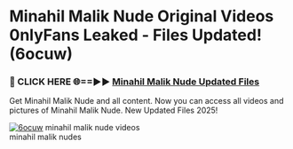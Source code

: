 # Minahil Malik Nude Original Videos 0nlyFans Leaked - Files Updated! (6ocuw)

<h3>🔴 CLICK HERE 🌐==►► <a href="https://tinyurl.com/yrmya6cz" rel="nofollow">Minahil Malik Nude Updated Files</a></h3>

Get Minahil Malik Nude and all content. Now you can access all videos and pictures of Minahil Malik Nude. New Updated Files 2025!

[![6ocuw](https://i.imgur.com/FMdXYCs.gif)](https://tinyurl.com/yrmya6cz)
minahil malik nude videos<br>
minahil malik nudes
